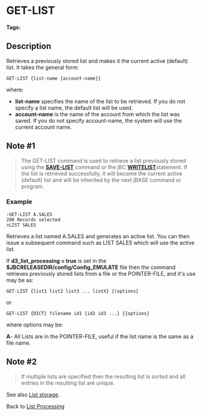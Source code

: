 # GET-LIST

<PageHeader />

**Tags:**
<badge text='jql' vertical='middle' />
<badge text='lists' vertical='middle' />

## Description

Retrieves a previously stored list and makes it the current active (default) list. It takes the general form:

```
GET-LIST {list-name {account-name}}
```

where:

- **list-name** specifies the name of the list to be retrieved. If you do not specify a list name, the default list will be used.
- **account-name** is the name of the account from which the list was saved. If you do not specify account-name, the system will use the current account name.

## Note #1

> The GET-LIST command is used to retrieve a list previously stored using the [**SAVE-LIST**](./../save-list) command or the jBC [**WRITELIST**](./../../../jbase-basic-%28jbc%29/writelist)statement. If the list is retrieved successfully, it will become the current active (default) list and will be inherited by the next jBASE command or program.

### Example

```
:GET-LIST A.SALES
200 Records selected
>LIST SALES
```

Retrieves a list named A.SALES and generates an active list. You can then issue a subsequent command such as LIST SALES which will use the active list.

If **d3\_list\_processing = true** is set in the **$JBCRELEASEDIR/config/Config\_EMULATE** file then the command retrieves previously stored lists from a file or the POINTER-FILE, and it's use may be as:

```
GET-LIST {list1 list2 list3 ... listX} {(options}
```

or

```
GET-LIST {DICT} filename id1 {id2 id3 ...} {{options}
```

where options may be:

**A**- All Lists are in the POINTER-FILE, useful if the list name is the same as a file name.

## Note #2

> If multiple lists are specified then the resulting list is sorted and all entries in the resulting list are unique.

See also [List storage](./../list-storage).

Back to [List Processing](./../list-processing)

  
<PageFooter />
